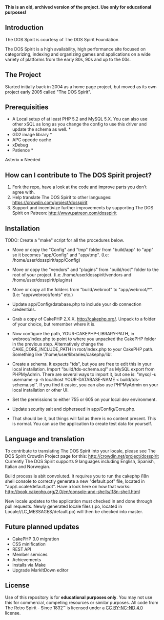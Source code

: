 **This is an old, archived version of the project. Use only for educational purposes!**

Introduction
--------

The DOS Spirit is courtesy of The DOS Spirit Foundation.

The DOS Spirit is a high availability, high performance site focused on categorizing, indexing and organizing games and applications on a wide variety of platforms from the early 80s, 90s and up to the 00s. 


The Project
----------
Started initially back in 2004 as a home page project, but moved as its own project early 2005 called "The DOS Spirit". 

Prerequisities
--------------
- A Local setup of at least PHP 5.2 and MySQL 5.X. You can also use other xSQL as long as you change the config to use this driver and update the schema as well. *
- GD2 image library *
- APC opcode cache
- xDebug
- Patience *

Asterix = Needed

How can I contribute to The DOS Spirit project?
-----------------------------------------------
1. Fork the repo, have a look at the code and improve parts you don't agree with.
2. Help translate The DOS Spirit to other languages: https://crowdin.com/project/dosspirit
3. Support and incentivize further improvements by supporting The DOS Spirit on Patreon: http://www.patreon.com/dosspirit


Installation
-----------
TODO: Create a "make" script for all the procedures below.

- Move or copy the "Config" and "tmp" folder from "build/app" to "app" so it becomes "app/Config" and "app/tmp". (I.e: /home/user/dosspirit/app/Config)

- Move or copy the "vendors" and "plugins" from "build/root" folder to the root of your project. (I.e: /home/user/dosspirit/vendors and /home/user/dosspirit/plugins)

- Move or copy all the folders from "build/webroot" to "app/webroot/*". (I.e: "app/webroot/fonts" etc.)

- Update app/Config/database.php to include your db connection credentials.

- Grab a copy of CakePHP 2.X.X, http://cakephp.org/. Unpack to a folder of your choice, but remember where it is.

- Now configure the path, YOUR-CAKEPHP-LIBRARY-PATH, in webroot/index.php to point to where you unpacked the CakePHP folder in the previous step. Alternatively change the CAKE_CORE_INCLUDE_PATH in root/index.php to your CakePHP path. Something like '/home/user/libraries/cakephp/lib'.

- Create a schema. It expects "tds", but you are free to edit this in your local installation. Import "build/tds-schema.sql" as MySQL export from PHPMyAdmin. There are several ways to import it, but one is: "mysql -u username -p -h localhost YOUR-DATABASE-NAME < build/tds-schema.sql". If you find it easier, you can also use PHPMyAdmin on your local installation or other UI.

- Set the permissions to either 755 or 605 on your local dev environment.

- Update security salt and cipherseed in app/Config/Core.php.

- That should be it, but things will fail as there is no content present. This is normal. You can use the application to create test data for yourself.

Language and translation
------------------------
To contribute to translating The DOS Spirit into your locale, please see The DOS Spirit Crowdin Project page for this: http://crowdin.net/project/dosspirit
Currently The DOS Spirit supports 9 languages including English, Spanish, Italian and Norwegian.

Build process is abit convoluted. It requires you to run the cakephp i18n shell console to correctly generate a new "default.pot" file, located in "app/Locale/default.pot". Have a look here on how that works: http://book.cakephp.org/2.0/en/console-and-shells/i18n-shell.html

New locale updates to the application must checked in and done through pull requests. Newly generated locale files (.po, located in Locale/<language>/LC_MESSAGES/default.po) will then be checked into master.

Future planned updates
----------------------
- CakePHP 3.0 migration
- CSS minification
- REST API
- Member services
- Achievements
- Installs via Make
- Upgrade MarkItDown editor


License
----------------------
Use of this repository is for __educational purposes only__. You may not use this for commercial, competing resources or similar purposes. All code from The Retro Spirit - Since 1832™ is licensed under a [CC BY-NC-ND 4.0](https://creativecommons.org/licenses/by-nc-nd/4.0/) license.
